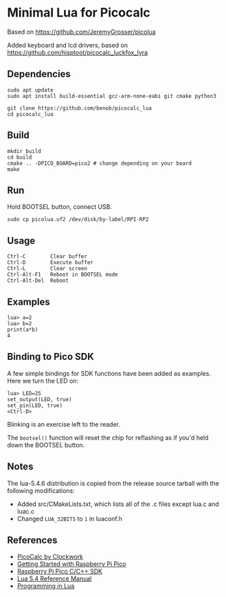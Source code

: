 # Minimal Lua for Picocalc

Based on https://github.com/JeremyGrosser/picolua

Added keyboard and lcd drivers, based on https://github.com/hisptoot/picocalc_luckfox_lyra

## Dependencies

    sudo apt update
    sudo apt install build-essential gcc-arm-none-eabi git cmake python3

    git clone https://github.com/benob/picocalc_lua
    cd picocalc_lua

## Build

    mkdir build
    cd build
    cmake .. -DPICO_BOARD=pico2 # change depending on your board
    make

## Run

Hold BOOTSEL button, connect USB.

    sudo cp picolua.uf2 /dev/disk/by-label/RPI-RP2

## Usage

    Ctrl-C        Clear buffer
    Ctrl-D        Execute buffer
    Ctrl-L        Clear screen
    Ctrl-Alt-F1   Reboot in BOOTSEL mode
    Ctrl-Alt-Del  Reboot 

## Examples

    lua> a=2
    lua> b=2
    print(a*b)
    4

## Binding to Pico SDK
A few simple bindings for SDK functions have been added as examples. Here we turn the LED on:

    lua> LED=25
    set_output(LED, true)
    set_pin(LED, true)
    <Ctrl-D>

Blinking is an exercise left to the reader.

The `bootsel()` function will reset the chip for reflashing as if you'd held down the BOOTSEL button.

## Notes

The lua-5.4.6 distribution is copied from the release source tarball with the following modifications:
- Added src/CMakeLists.txt, which lists all of the .c files except lua.c and luac.c
- Changed `LUA_32BITS` to `1` in luaconf.h

## References

- [PicoCalc by Clockwork](https://www.clockworkpi.com/picocalc)
- [Getting Started with Raspberry Pi Pico](https://datasheets.raspberrypi.com/pico/getting-started-with-pico.pdf)
- [Raspberry Pi Pico C/C++ SDK](https://datasheets.raspberrypi.com/pico/raspberry-pi-pico-c-sdk.pdf)
- [Lua 5.4 Reference Manual](https://www.lua.org/manual/5.4/manual.html)
- [Programming in Lua](https://www.lua.org/pil/)
